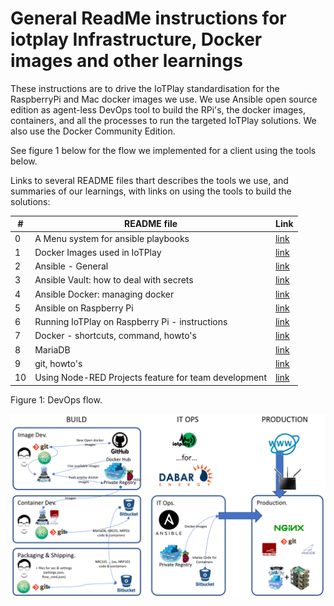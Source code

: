 # General ReadMe instructions for iotplay Infrastructure, Docker images and other learnings

These instructions are to drive the IoTPlay standardisation for the RaspberryPi and Mac docker images we use. We use Ansible open source edition as agent-less DevOps tool to build the RPi's, the docker images, containers, and all the processes to run the targeted IoTPlay solutions. We also use the Docker Community Edition.

See figure 1 below for the flow we implemented for a client using the tools below.

Links to several README files thart describes the tools we use, and summaries of our learnings, with links on using the tools to build the solutions:

|#| README file                                           | Link
|-|------------------------------------------------------ |------
|0| A Menu system for ansible playbooks                   |[link](https://github.com/IoTPlay/menu_ansible/blob/master/README.md)
|1| Docker Images used in IoTPlay                         |[link](README/READ1-iotplay-dockerimages.md)
|2| Ansible - General                                     |[link](README/READ2-ansible.md)
|3| Ansible Vault: how to deal with secrets               |[link](README/READ3-ansible-vault.md)
|4| Ansible Docker: managing docker                       |[link](README/READ4-ansible_docker.md)
|5| Ansible on Raspberry Pi                               |[link](README/READ5-ansible_rpi.md)
|6| Running IoTPlay on Raspberry Pi - instructions        |[link](README/READ6-RPi.md)
|7| Docker - shortcuts, command, howto's                  |[link](README/READ7-RPi.md)
|8| MariaDB                                               |[link](README/READ8-mariadb.md)
|9| git, howto's                                          |[link](README/READ9-git.md)
|10| Using Node-RED Projects feature for team development |[link](README/READ10-nodered_Projects.md)


Figure 1: DevOps flow.

![xxx](README/images/DevOps-iotplay-dabar.png)
